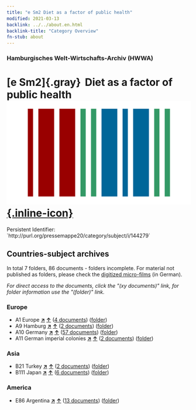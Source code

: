 ```yaml
---
title: "e Sm2 Diet as a factor of public health"
modified: 2021-03-13
backlink: ../../about.en.html
backlink-title: "Category Overview"
fn-stub: about
---
```


### Hamburgisches Welt-Wirtschafts-Archiv (HWWA)

# [e Sm2]{.gray}&#8201; Diet as a factor of public health &#160; [![Wikidata](/images/Wikidata-logo.svg "Wikidata"){.inline-icon}](http://www.wikidata.org/entity/Q104699283)

<div class="hint">Persistent Identifier: `http://purl.org/pressemappe20/category/subject/i/144279`</div>







## Countries-subject archives





In total 7 folders, 86 documents - folders incomplete.
For material not published as folders, please check the [digitized micro-films](/film/h1_sh.de.html) (in German).

_For direct access to the documents, click the "(xy documents)" link, for folder information use the "(folder)" link._



### Europe

- A1 Europe [**&nearr;**](../../../geo/i/140892/about.en.html "Europe (all folders)") [**&uarr;**](../../../geo/about.en.html#A1 "Country category system") (<a href="https://pm20.zbw.eu/iiifview/folder/sh/140892,144279" title="about: Europe : Diet as a factor of public health" target="_blank">4 documents</a>) ([folder](../../../../folder/sh/1408xx/140892/1442xx/144279/about.en.html))
- A9 Hamburg [**&nearr;**](../../../geo/i/140905/about.en.html "Hamburg (all folders)") [**&uarr;**](../../../geo/about.en.html#A9 "Country category system") (<a href="https://pm20.zbw.eu/iiifview/folder/sh/140905,144279" title="about: Hamburg : Diet as a factor of public health" target="_blank">2 documents</a>) ([folder](../../../../folder/sh/1409xx/140905/1442xx/144279/about.en.html))
- A10 Germany [**&nearr;**](../../../geo/i/126128/about.en.html "Germany (all folders)") [**&uarr;**](../../../geo/about.en.html#A10 "Country category system") (<a href="https://pm20.zbw.eu/iiifview/folder/sh/126128,144279" title="about: Germany : Diet as a factor of public health" target="_blank">57 documents</a>) ([folder](../../../../folder/sh/1261xx/126128/1442xx/144279/about.en.html))
- A11 German imperial colonies [**&nearr;**](../../../geo/i/140960/about.en.html "German imperial colonies (all folders)") [**&uarr;**](../../../geo/about.en.html#A11 "Country category system") (<a href="https://pm20.zbw.eu/iiifview/folder/sh/140960,144279" title="about: German imperial colonies : Diet as a factor of public health" target="_blank">2 documents</a>) ([folder](../../../../folder/sh/1409xx/140960/1442xx/144279/about.en.html))

### Asia

- B21 Turkey [**&nearr;**](../../../geo/i/141111/about.en.html "Turkey (all folders)") [**&uarr;**](../../../geo/about.en.html#B21 "Country category system") (<a href="https://pm20.zbw.eu/iiifview/folder/sh/141111,144279" title="about: Turkey : Diet as a factor of public health" target="_blank">2 documents</a>) ([folder](../../../../folder/sh/1411xx/141111/1442xx/144279/about.en.html))
- B111 Japan [**&nearr;**](../../../geo/i/141272/about.en.html "Japan (all folders)") [**&uarr;**](../../../geo/about.en.html#B111 "Country category system") (<a href="https://pm20.zbw.eu/iiifview/folder/sh/141272,144279" title="about: Japan : Diet as a factor of public health" target="_blank">6 documents</a>) ([folder](../../../../folder/sh/1412xx/141272/1442xx/144279/about.en.html))

### America

- E86 Argentina [**&nearr;**](../../../geo/i/141692/about.en.html "Argentina (all folders)") [**&uarr;**](../../../geo/about.en.html#E86 "Country category system") (<a href="https://pm20.zbw.eu/iiifview/folder/sh/141692,144279" title="about: Argentina : Diet as a factor of public health" target="_blank">13 documents</a>) ([folder](../../../../folder/sh/1416xx/141692/1442xx/144279/about.en.html))








